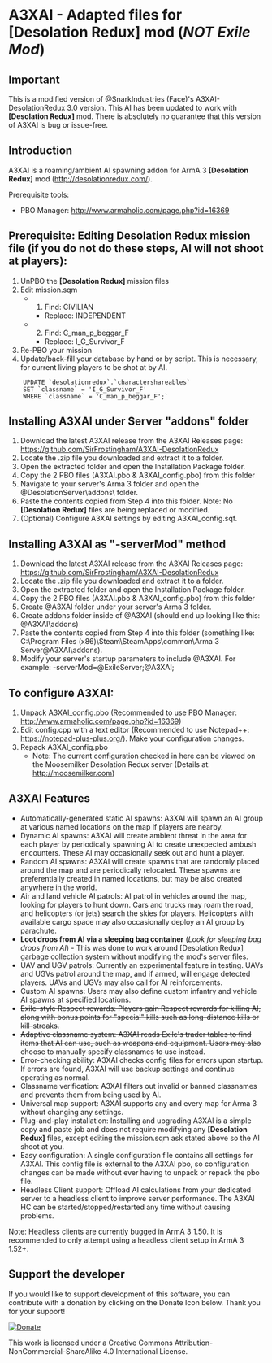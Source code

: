 A3XAI - Adapted files for **[Desolation Redux]** mod (*NOT Exile Mod*)
=====

Important
---
This is a modified version of @SnarkIndustries (Face)'s A3XAI-DesolationRedux 3.0 version. This AI has been updated to work with **[Desolation Redux]** mod. There is absolutely no guarantee that this version of A3XAI is bug or issue-free.

Introduction
---
A3XAI is a roaming/ambient AI spawning addon for ArmA 3 **[Desolation Redux]** mod (http://desolationredux.com/).

Prerequisite tools:
* PBO Manager: http://www.armaholic.com/page.php?id=16369

Prerequisite: Editing Desolation Redux mission file (if you do not do these steps, AI will not shoot at players):
---
1. UnPBO the **[Desolation Redux]** mission files
2. Edit mission.sqm
	- 1. Find: CIVILIAN
		- Replace: INDEPENDENT
	- 2. Find: C_man_p_beggar_F
		- Replace: I_G_Survivor_F
3. Re-PBO your mission
4. Update/back-fill your database by hand or by script. This is necessary, for current living players to be shot at by AI.

```
	UPDATE `desolationredux`.`charactershareables` 
	SET `classname` = 'I_G_Survivor_F' 
	WHERE `classname` = 'C_man_p_beggar_F';​`
```

Installing A3XAI under Server "addons" folder
---
1. Download the latest A3XAI release from the A3XAI Releases page: https://github.com/SirFrostingham/A3XAI-DesolationRedux
2. Locate the .zip file you downloaded and extract it to a folder.
3. Open the extracted folder and open the Installation Package folder. 
4. Copy the 2 PBO files (A3XAI.pbo & A3XAI_config.pbo) from this folder
5. Navigate to your server's Arma 3 folder and open the @DesolationServer\addons\ folder.
6. Paste the contents copied from Step 4 into this folder. Note: No **[Desolation Redux]** files are being replaced or modified.
7. (Optional) Configure A3XAI settings by editing A3XAI_config.sqf.

Installing A3XAI as "-serverMod" method
---
1. Download the latest A3XAI release from the A3XAI Releases page: https://github.com/SirFrostingham/A3XAI-DesolationRedux
2. Locate the .zip file you downloaded and extract it to a folder.
3. Open the extracted folder and open the Installation Package folder. 
4. Copy the 2 PBO files (A3XAI.pbo & A3XAI_config.pbo) from this folder
5. Create @A3XAI folder under your server's Arma 3 folder.
6. Create addons folder inside of @A3XAI (should end up looking like this: @A3XAI\addons)
7. Paste the contents copied from Step 4 into this folder (something like: C:\Program Files (x86)\Steam\SteamApps\common\Arma 3 Server\@A3XAI\addons).
8. Modify your server's startup parameters to include @A3XAI. For example: -serverMod=@ExileServer;@A3XAI;

To configure A3XAI:
---
1. Unpack A3XAI_config.pbo (Recommended to use PBO Manager: http://www.armaholic.com/page.php?id=16369)
2. Edit config.cpp with a text editor (Recommended to use Notepad++: https://notepad-plus-plus.org/). Make your configuration changes.
3. Repack A3XAI_config.pbo
	- Note: The current configuration checked in here can be viewed on the Moosemilker Desolation Redux server (Details at: http://moosemilker.com)

A3XAI Features
---
* Automatically-generated static AI spawns: A3XAI will spawn an AI group at various named locations on the map if players are nearby.
* Dynamic AI spawns: A3XAI will create ambient threat in the area for each player by periodically spawning AI to create unexpected ambush encounters. These AI may occasionally seek out and hunt a player.
* Random AI spawns: A3XAI will create spawns that are randomly placed around the map and are periodically relocated. These spawns are preferentially created in named locations, but may be also created anywhere in the world.
* Air and land vehicle AI patrols: AI patrol in vehicles around the map, looking for players to hunt down. Cars and trucks may roam the road, and helicopters (or jets) search the skies for players. Helicopters with available cargo space may also occasionally deploy an AI group by parachute.
* **Loot drops from AI via a sleeping bag container** (*Look for sleeping bag drops from AI*) - This was done to work around [Desolation Redux] garbage collection system without modifying the mod's server files.
* UAV and UGV patrols: Currently an experimental feature in testing. UAVs and UGVs patrol around the map, and if armed, will engage detected players. UAVs and UGVs may also call for AI reinforcements.
* Custom AI spawns: Users may also define custom infantry and vehicle AI spawns at specified locations.
* ~~Exile-style Respect rewards: Players gain Respect rewards for killing AI, along with bonus points for "special" kills such as long-distance kills or kill-streaks.~~
* ~~Adaptive classname system: A3XAI reads Exile's trader tables to find items that AI can use, such as weapons and equipment. Users may also choose to manually specify classnames to use instead.~~
* Error-checking ability: A3XAI checks config files for errors upon startup. If errors are found, A3XAI will use backup settings and continue operating as normal.
* Classname verification: A3XAI filters out invalid or banned classnames and prevents them from being used by AI.
* Universal map support: A3XAI supports any and every map for Arma 3 without changing any settings.
* Plug-and-play installation: Installing and upgrading A3XAI is a simple copy and paste job and does not require modifying any **[Desolation Redux]** files, except editing the mission.sqm ask stated above so the AI shoot at you.
* Easy configuration: A single configuration file contains all settings for A3XAI. This config file is external to the A3XAI pbo, so configuration changes can be made without ever having to unpack or repack the pbo file.
* Headless Client support: Offload AI calculations from your dedicated server to a headless client to improve server performance. The A3XAI HC can be started/stopped/restarted any time without causing problems.

Note: Headless clients are currently bugged in ArmA 3 1.50. It is recommended to only attempt using a headless client setup in ArmA 3 1.52+.
	
Support the developer
---
If you would like to support development of this software, you can contribute with a donation by clicking on the Donate Icon below. Thank you for your support!

[![Donate](https://www.paypalobjects.com/en_US/i/btn/btn_donate_LG.gif)](https://www.paypal.com/cgi-bin/webscr?cmd=_s-xclick&hosted_button_id=PXV8MLB5KR5WG)

This work is licensed under a Creative Commons Attribution-NonCommercial-ShareAlike 4.0 International License.
